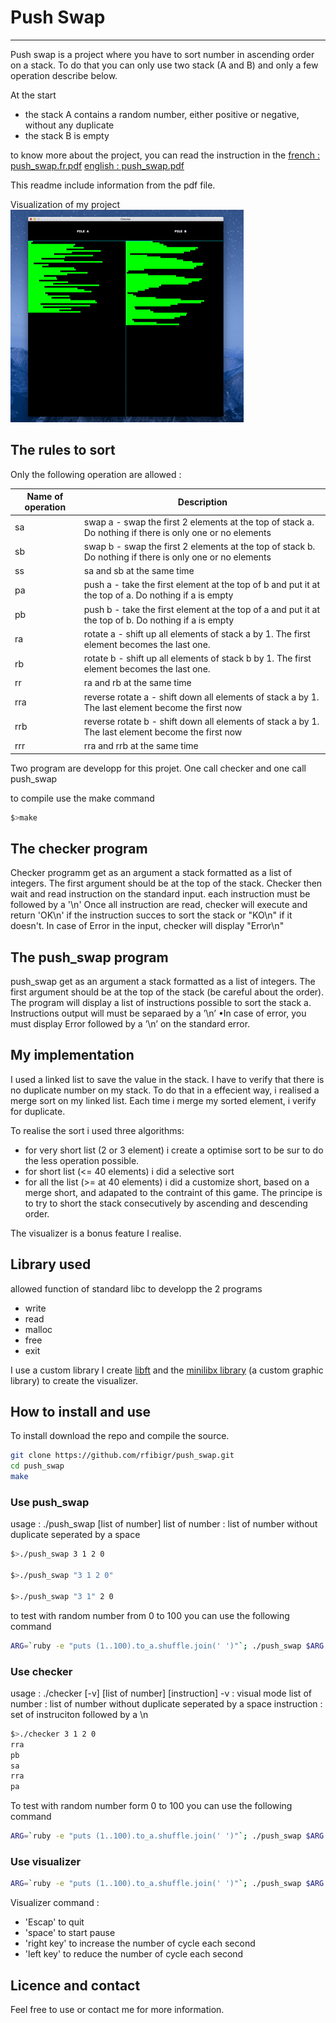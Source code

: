 # Push Swap
---



Push swap is a project where you have to sort number in ascending order on a stack.
To do that you can only use two stack (A and B) and only a few operation describe below.

At the start
+ the stack A contains a random number, either positive or negative, without any duplicate
+ the stack B is empty

to know more about the project, you can read the instruction in the [french : push_swap.fr.pdf](https://github.com/rfibigr/push_swap/blob/master/PDF/push_swap.fr.pdf) [english : push_swap.pdf](https://github.com/rfibigr/push_swap/blob/master/PDF/push_swap.en.pdf)

This readme include information from the pdf file.

Visualization of my project
![Alt Text](https://github.com/rfibigr/push_swap/blob/master/divers/ezgif.com-crop.gif)

## The rules to sort

Only the following operation are allowed :

|	Name of operation 	| Description									|
|-----------------------|-----------------------------------------------|
| sa					| swap a - swap the first 2 elements at the top of stack a. Do nothing if there is only one or no elements|
| sb					| swap b - swap the first 2 elements at the top of stack b. Do nothing if there is only one or no elements|
| ss					| sa and sb at the same time |
| pa					| push a - take the first element at the top of b and put it at the top of a. Do nothing if a is empty|
| pb					| push b - take the first element at the top of a and put it at the top of b. Do nothing if a is empty|
| ra					| rotate a - shift up all elements of stack a by 1. The first element becomes the last one. |
| rb					| rotate b - shift up all elements of stack b by 1. The first element becomes the last one. |
| rr					| ra and rb at the same time |
| rra					| reverse rotate a - shift down all elements of stack a by 1. The last element become the first now |
| rrb					| reverse rotate b - shift down all elements of stack a by 1. The last element become the first now |
| rrr					| rra and rrb at the same time |



Two program are developp for this projet. One call checker and one call push_swap


to compile use the make command
```bash
$>make
```


## The checker program

Checker programm get as an argument a stack formatted as a list of integers. The first argument should be at the top of the stack.
Checker then wait and read instruction on the standard input. each instruction must be followed by a '\n'
Once all instruction are read, checker will execute and return 'OK\n' if the instruction succes to sort the stack or "KO\n" if it doesn't.
In case of Error in the input, checker will display "Error\n"


## The push_swap program

push_swap get as an argument a stack formatted as a list of integers. The first argument should be at the top of the stack (be careful about the order).
The program will display a list of instructions possible to sort the stack a. Instructions output will must be separaed by a ’\n’
•In case of error, you must display Error followed by a ’\n’ on the standard error.


## My implementation

I used a linked list to save the value in the stack. I have to verify that there is no duplicate number on my stack. To do that in a effecient way, i realised a merge sort on my linked list. Each time i merge my sorted element, i verify for duplicate.

To realise the sort i used three algorithms:
+ for very short list (2 or 3 element) i create a optimise sort to be sur to do the less operation possible.
+ for short list (<= 40 elements) i did a selective sort
+ for all the list (>= at 40 elements) i did a customize short, based on a merge short, and adapated to the contraint of this game.
The principe is to try to short the stack consecutively by ascending and descending order.

The visualizer is a bonus feature I realise.

## Library used

allowed function of standard libc to developp the 2 programs
+ write
+ read
+ malloc
+ free
+ exit

I use a custom library I create [libft](https://github.com/rfibigr/libft)
and the [minilibx library](https://github.com/rfibigr/push_swap/tree/master/lib/minilibx_macos) (a custom graphic library) to create the visualizer.

## How to install and use

To install download the repo and compile the source.

```bash
git clone https://github.com/rfibigr/push_swap.git
cd push_swap
make
```

### Use push_swap

usage : ./push_swap [list of number]
list of number : list of number without duplicate seperated by a space

```bash
$>./push_swap 3 1 2 0

$>./push_swap "3 1 2 0"

$>./push_swap "3 1" 2 0
```

to test with random number from 0 to 100 you can use the following command
```bash
ARG=`ruby -e "puts (1..100).to_a.shuffle.join(' ')"`; ./push_swap $ARG
```

### Use checker

usage : ./checker [-v] [list of number] [instruction]
-v : visual mode
list of number : list of number without duplicate seperated by a space
instruction : set of instruciton followed by a \n

```bash
$>./checker 3 1 2 0
rra
pb
sa
rra
pa
```

To test with random number form 0 to 100 you can use the following command

```bash
ARG=`ruby -e "puts (1..100).to_a.shuffle.join(' ')"`; ./push_swap $ARG | ./checker $ARG
```

### Use visualizer

```bash
ARG=`ruby -e "puts (1..100).to_a.shuffle.join(' ')"`; ./push_swap $ARG | ./checker -v $ARG
```

Visualizer command :
+ 'Escap' to quit
+ 'space' to start pause
+ 'right key' to increase the number of cycle each second
+ 'left key' to reduce the number of cycle each second

## Licence and contact

Feel free to use or contact me for more information.
